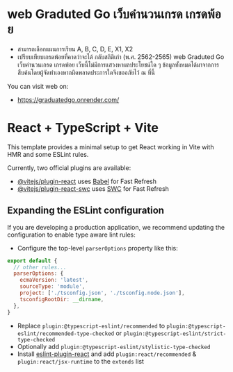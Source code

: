 # web Graduted Go เว็บคำนวนเกรด เกรดพ้อย
- สามารถเลือกแผนการเรียน A, B, C, D, E, X1, X2
- เปรียบเทียบเกรดพ้อยที่คาดว่าจะได้ กลับสถิติเก่า (พ.ศ. 2562-2565)
web Graduted Go เว็บคำนวนเกรด เกรดพ้อย เว็บนี้ไม่มีการแสวงหาผลประโยชน์ใด ๆ ข้อมูลทั้งหมดได้มาจากการสืบค้นโดยผู้จัดทำเองหากผิดพลาดประการใดจึงขออภัยไว้ ณ ที่นี้

You can visit web on:

- https://graduatedgo.onrender.com/

# React + TypeScript + Vite

This template provides a minimal setup to get React working in Vite with HMR and some ESLint rules.

Currently, two official plugins are available:

- [@vitejs/plugin-react](https://github.com/vitejs/vite-plugin-react/blob/main/packages/plugin-react/README.md) uses [Babel](https://babeljs.io/) for Fast Refresh
- [@vitejs/plugin-react-swc](https://github.com/vitejs/vite-plugin-react-swc) uses [SWC](https://swc.rs/) for Fast Refresh

## Expanding the ESLint configuration

If you are developing a production application, we recommend updating the configuration to enable type aware lint rules:

- Configure the top-level `parserOptions` property like this:

```js
export default {
  // other rules...
  parserOptions: {
    ecmaVersion: 'latest',
    sourceType: 'module',
    project: ['./tsconfig.json', './tsconfig.node.json'],
    tsconfigRootDir: __dirname,
  },
}
```

- Replace `plugin:@typescript-eslint/recommended` to `plugin:@typescript-eslint/recommended-type-checked` or `plugin:@typescript-eslint/strict-type-checked`
- Optionally add `plugin:@typescript-eslint/stylistic-type-checked`
- Install [eslint-plugin-react](https://github.com/jsx-eslint/eslint-plugin-react) and add `plugin:react/recommended` & `plugin:react/jsx-runtime` to the `extends` list
